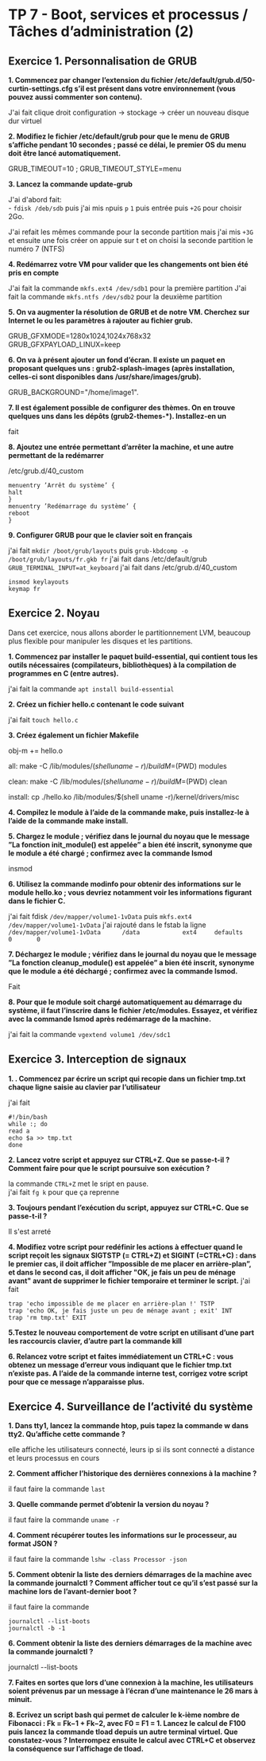 # TP 7 - Boot, services et processus / Tâches d’administration (2)

## Exercice 1. Personnalisation de GRUB

**1. Commencez par changer l’extension du fichier /etc/default/grub.d/50-curtin-settings.cfg s’il est présent dans votre environnement (vous pouvez aussi commenter son contenu).**

J'ai fait clique droit configuration -> stockage -> créer un nouveau disque dur virtuel 

**2. Modifiez le fichier /etc/default/grub pour que le menu de GRUB s’affiche pendant 10 secondes ; passé ce délai, le premier OS du menu doit être lancé automatiquement.**

GRUB_TIMEOUT=10 ; GRUB_TIMEOUT_STYLE=menu 

**3. Lancez la commande update-grub**

J'ai d'abord fait: <br> - `fdisk /deb/sdb` puis j'ai mis `n`puis `p` `1` puis entrée puis `+2G` pour choisir 2Go. <br>

J'ai refait les mêmes commande pour la seconde partition mais j'ai mis `+3G` et ensuite une fois créer on appuie sur t et on choisi la seconde partition le numéro 7 (NTFS)

**4. Redémarrez votre VM pour valider que les changements ont bien été pris en compte**

J'ai fait la commande `mkfs.ext4 /dev/sdb1` pour la première partition 
J'ai fait la commande `mkfs.ntfs /dev/sdb2` pour la deuxième partition 

**5. On va augmenter la résolution de GRUB et de notre VM. Cherchez sur Internet le ou les paramètres à rajouter au fichier grub.**

GRUB_GFXMODE=1280x1024,1024x768x32 GRUB_GFXPAYLOAD_LINUX=keep

**6. On va à présent ajouter un fond d’écran. Il existe un paquet en proposant quelques uns : grub2-splash-images
(après installation, celles-ci sont disponibles dans /usr/share/images/grub).**

GRUB_BACKGROUND="/home/image1".

**7. Il est également possible de configurer des thèmes. On en trouve quelques uns dans les dépôts (grub2-themes-*).
Installez-en un**

fait 

**8.  Ajoutez une entrée permettant d’arrêter la machine, et une autre permettant de la redémarrer**

/etc/grub.d/40_custom 
```
menuentry ’Arrêt du système’ {
halt
}
menuentry ’Redémarrage du système’ {
reboot
}
```

**9. Configurer GRUB pour que le clavier soit en français**

j'ai fait `mkdir /boot/grub/layouts` puis `grub-kbdcomp -o /boot/grub/layouts/fr.gkb fr` 
j'ai fait dans /etc/default/grub `GRUB_TERMINAL_INPUT=at_keyboard` 
j'ai fait dans /etc/grub.d/40_custom 
```
insmod keylayouts
keymap fr
``` 
## Exercice 2. Noyau

Dans cet exercice, nous allons aborder le partitionnement LVM, beaucoup plus flexible pour manipuler les disques et les partitions.

**1. Commencez par installer le paquet build-essential, qui contient tous les outils nécessaires (compilateurs, bibliothèques) à la compilation de programmes en C (entre autres).**

j'ai fait la commande `apt install build-essential` 

**2. Créez un fichier hello.c contenant le code suivant**

j'ai fait `touch hello.c` 

**3.  Créez également un fichier Makefile**

obj-m += hello.o

all:
make -C /lib/modules/$(shell uname -r)/build M=$(PWD) modules

clean:
make -C /lib/modules/$(shell uname -r)/build M=$(PWD) clean

install:
cp ./hello.ko /lib/modules/$(shell uname -r)/kernel/drivers/misc 

**4. Compilez le module à l’aide de la commande make, puis installez-le à l’aide de la commande make
install.**



**5. Chargez le module ; vérifiez dans le journal du noyau que le message ”La fonction init_module() est appelée” a bien été inscrit, synonyme que le module a été chargé ; confirmez avec la commande lsmod**

insmod

**6. Utilisez la commande modinfo pour obtenir des informations sur le module hello.ko ; vous devriez notamment voir les informations figurant dans le fichier C.**

j'ai fait fdisk `/dev/mapper/volume1-1vData` puis `mkfs.ext4 /dev/mapper/volume1-1vData`
j'ai rajouté dans le fstab la ligne `/dev/mapper/volume1-1vData      /data            ext4     defaults     0       0` 

**7. Déchargez le module ; vérifiez dans le journal du noyau que le message ”La fonction cleanup_module() est appelée” a bien été inscrit, synonyme que le module a été déchargé ; confirmez avec la commande lsmod.**

Fait

**8. Pour que le module soit chargé automatiquement au démarrage du système, il faut l’inscrire dans le fichier /etc/modules. Essayez, et vérifiez avec la commande lsmod après redémarrage de la machine.**

j'ai fait la commande  `vgextend volume1 /dev/sdc1` 


## Exercice 3. Interception de signaux


**1. . Commencez par écrire un script qui recopie dans un fichier tmp.txt chaque ligne saisie au clavier par
l’utilisateur**

j'ai fait 
``` 
#!/bin/bash
while :; do
read a
echo $a >> tmp.txt
done
``` 

**2. Lancez votre script et appuyez sur CTRL+Z. Que se passe-t-il ? Comment faire pour que le script poursuive son exécution ?**

la commande `CTRL+Z` met le sript en pause. <br>
j'ai fait `fg k` pour que ça reprenne 

**3. Toujours pendant l’exécution du script, appuyez sur CTRL+C. Que se passe-t-il ?**

Il s'est arreté 

**4. Modifiez votre script pour redéfinir les actions à effectuer quand le script reçoit les signaux SIGTSTP (= CTRL+Z) et SIGINT (=CTRL+C) : dans le premier cas, il doit afficher ”Impossible de me placer en arrière-plan”, et dans le second cas, il doit afficher  "OK, je fais un peu de ménage avant" avant de supprimer le fichier temporaire et terminer le script.**
j'ai fait 
``` 
trap 'echo impossible de me placer en arrière-plan !' TSTP
trap 'echo OK, je fais juste un peu de ménage avant ; exit' INT
trap 'rm tmp.txt' EXIT
``` 

**5.Testez le nouveau comportement de votre script en utilisant d’une part les raccourcis clavier, d’autre
part la commande kill**

**6. Relancez votre script et faites immédiatement un CTRL+C : vous obtenez un message d’erreur vous indiquant que le fichier tmp.txt n’existe pas. A l’aide de la commande interne test, corrigez votre script pour que ce message n’apparaisse plus.**

## Exercice 4. Surveillance de l’activité du système

**1. Dans tty1, lancez la commande htop, puis tapez la commande w dans tty2. Qu’affiche cette commande ?**

elle affiche les utilisateurs connecté, leurs ip si ils sont connecté a distance et leurs processus en cours 

**2. Comment afficher l’historique des dernières connexions à la machine ?**

il faut faire la commande `last` 

**3. Quelle commande permet d’obtenir la version du noyau ?**

il faut faire la commande `uname -r` 

**4. Comment récupérer toutes les informations sur le processeur, au format JSON ?**

il faut faire la commande `lshw -class Processor -json`  

**5. Comment obtenir la liste des derniers démarrages de la machine avec la commande journalctl ?
Comment afficher tout ce qu’il s’est passé sur la machine lors de l’avant-dernier boot ?**

il faut faire la commande 

```
journalctl --list-boots
journalctl -b -1
``` 


**6. Comment obtenir la liste des derniers démarrages de la machine avec la commande journalctl ?**

journalctl --list-boots


**7. Faites en sortes que lors d’une connexion à la machine, les utilisateurs soient prévenus par un message
à l’écran d’une maintenance le 26 mars à minuit.**



**8. Ecrivez un script bash qui permet de calculer le k-ième nombre de Fibonacci : Fk = Fk−1 + Fk−2, avec F0 = F1 = 1. Lancez le calcul de F100 puis lancez la commande tload depuis un autre terminal virtuel. Que constatez-vous ? Interrompez ensuite le calcul avec CTRL+C et observez la conséquence sur l’affichage de tload.**
